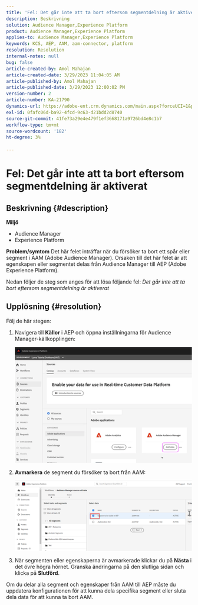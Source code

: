 ```yaml
---
title: 'Fel: Det går inte att ta bort eftersom segmentdelning är aktiverat'
description: Beskrivning
solution: Audience Manager,Experience Platform
product: Audience Manager,Experience Platform
applies-to: Audience Manager,Experience Platform
keywords: KCS, AEP, AAM, aam-connector, platform
resolution: Resolution
internal-notes: null
bug: false
article-created-by: Amol Mahajan
article-created-date: 3/29/2023 11:04:05 AM
article-published-by: Amol Mahajan
article-published-date: 3/29/2023 12:00:02 PM
version-number: 2
article-number: KA-21790
dynamics-url: https://adobe-ent.crm.dynamics.com/main.aspx?forceUCI=1&pagetype=entityrecord&etn=knowledgearticle&id=2959ba6a-21ce-ed11-b597-6045bd0065b6
exl-id: 0fafc06d-ba92-4fcd-9c63-d21bdd2d8740
source-git-commit: 41fe73a29e4e479f1ef3668171a9726bd4e8c1b7
workflow-type: tm+mt
source-wordcount: '182'
ht-degree: 3%

---
```


# Fel: Det går inte att ta bort eftersom segmentdelning är aktiverat

## Beskrivning {#description}

<b>Miljö</b>
- Audience Manager
- Experience Platform



<b>Problem/symtom</b>
Det här felet inträffar när du försöker ta bort ett spår eller segment i AAM (Adobe Audience Manager). Orsaken till det här felet är att egenskapen eller segmentet delas från Audience Manager till AEP (Adobe Experience Platform).

Nedan följer de steg som anges för att lösa följande fel: *Det går inte att ta bort eftersom segmentdelning är aktiverat*


## Upplösning {#resolution}

Följ de här stegen:<br>


1. Navigera till <b>Källor</b> i AEP och öppna inställningarna för Audience Manager-källkopplingen:



   ![](assets/fc2c0636-a6cd-ed11-b597-6045bd006239.png)


2. <b>Avmarkera</b> de segment du försöker ta bort från AAM:

   ![](assets/48be788f-a6cd-ed11-b597-6045bd006239.png)
3. När segmenten eller egenskaperna är avmarkerade klickar du på <b>Nästa</b> i det övre högra hörnet. Granska ändringarna på den slutliga sidan och klicka på <b>Slutförd</b>.




Om du delar alla segment och egenskaper från AAM till AEP måste du uppdatera konfigurationen för att kunna dela specifika segment eller sluta dela data för att kunna ta bort AAM.
